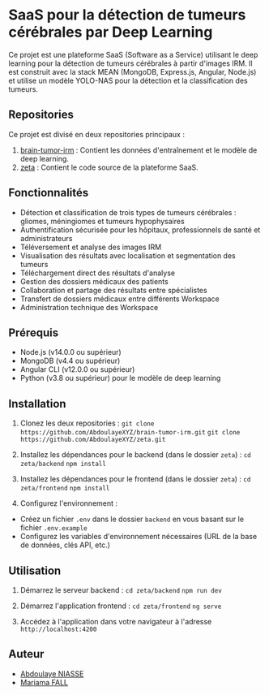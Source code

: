 # SaaS pour la détection de tumeurs cérébrales par Deep Learning

Ce projet est une plateforme SaaS (Software as a Service) utilisant le deep learning pour la détection de tumeurs cérébrales à partir d'images IRM. Il est construit avec la stack MEAN (MongoDB, Express.js, Angular, Node.js) et utilise un modèle YOLO-NAS pour la détection et la classification des tumeurs.

## Repositories

Ce projet est divisé en deux repositories principaux :

1. [brain-tumor-irm](https://github.com/AbdoulayeXYZ/brain-tumor-irm) : Contient les données d'entraînement et le modèle de deep learning.
2. [zeta](https://github.com/AbdoulayeXYZ/zeta) : Contient le code source de la plateforme SaaS.

## Fonctionnalités

- Détection et classification de trois types de tumeurs cérébrales : gliomes, méningiomes et tumeurs hypophysaires
- Authentification sécurisée pour les hôpitaux, professionnels de santé et administrateurs
- Téléversement et analyse des images IRM
- Visualisation des résultats avec localisation et segmentation des tumeurs
- Téléchargement direct des résultats d'analyse
- Gestion des dossiers médicaux des patients
- Collaboration et partage des résultats entre spécialistes
- Transfert de dossiers médicaux entre différents Workspace
- Administration technique des Workspace

## Prérequis

- Node.js (v14.0.0 ou supérieur)
- MongoDB (v4.4 ou supérieur)
- Angular CLI (v12.0.0 ou supérieur)
- Python (v3.8 ou supérieur) pour le modèle de deep learning

## Installation

1. Clonez les deux repositories :
`git clone https://github.com/AbdoulayeXYZ/brain-tumor-irm.git`
`git clone https://github.com/AbdoulayeXYZ/zeta.git`

2. Installez les dépendances pour le backend (dans le dossier `zeta`) :
`cd zeta/backend`
`npm install`

3. Installez les dépendances pour le frontend (dans le dossier `zeta`) :
`cd zeta/frontend`
`npm install`

4. Configurez l'environnement :
- Créez un fichier `.env` dans le dossier `backend` en vous basant sur le fichier `.env.example`
- Configurez les variables d'environnement nécessaires (URL de la base de données, clés API, etc.)

## Utilisation

1. Démarrez le serveur backend :
`cd zeta/backend`
`npm run dev`

2. Démarrez l'application frontend :
`cd zeta/frontend`
`ng serve`

3. Accédez à l'application dans votre navigateur à l'adresse `http://localhost:4200`


## Auteur
- [Abdoulaye NIASSE](https://github.com/AbdoulayeXYZ)
- [Mariama FALL](https://github.com/kalpafall)